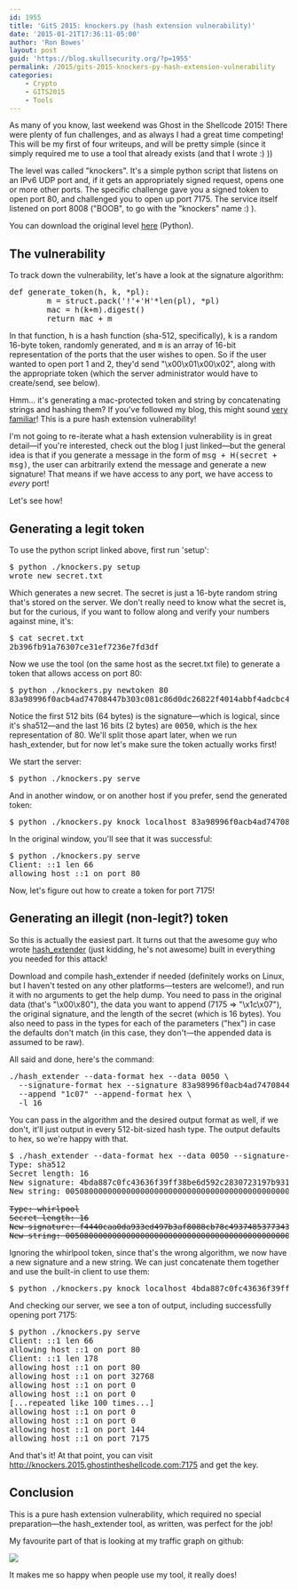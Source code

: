 ```yaml
---
id: 1955
title: 'GitS 2015: knockers.py (hash extension vulnerability)'
date: '2015-01-21T17:36:11-05:00'
author: 'Ron Bowes'
layout: post
guid: 'https://blog.skullsecurity.org/?p=1955'
permalink: /2015/gits-2015-knockers-py-hash-extension-vulnerability
categories:
    - Crypto
    - GITS2015
    - Tools
---
```


As many of you know, last weekend was Ghost in the Shellcode 2015! There were plenty of fun challenges, and as always I had a great time competing! This will be my first of four writeups, and will be pretty simple (since it simply required me to use a tool that already exists (and that I wrote :) ))

The level was called "knockers". It's a simple python script that listens on an IPv6 UDP port and, if it gets an appropriately signed request, opens one or more other ports.  The specific challenge gave you a signed token to open port 80, and challenged you to open up port 7175. The service itself listened on port 8008 ("BOOB", to go with the "knockers" name :) ).

You can download the original level <a href="https://blogdata.skullsecurity.org/knockers.py">here</a> (Python).
<!--more-->
<h2>The vulnerability</h2>

To track down the vulnerability, let's have a look at the signature algorithm:

<pre>
<span class="Statement">def</span> <span class="Identifier">generate_token</span>(h, k, *pl):
        m = struct.pack(<span class="Constant">'!'</span>+<span class="Constant">'H'</span>*<span class="Identifier">len</span>(pl), *pl)
        mac = h(k+m).digest()
        <span class="Statement">return</span> mac + m
</pre>

In that function, <tt>h</tt> is a hash function (sha-512, specifically), <tt>k</tt> is a random 16-byte token, randomly generated, and <tt>m</tt> is an array of 16-bit representation of the ports that the user wishes to open. So if the user wanted to open port 1 and 2, they'd send "\x00\x01\x00\x02", along with the appropriate token (which the server administrator would have to create/send, see below).

Hmm... it's generating a mac-protected token and string by concatenating strings and hashing them? If you've followed my blog, this might sound <a href='2012/everything-you-need-to-know-about-hash-length-extension-attacks'>very familiar</a>! This is a pure hash extension vulnerability!

I'm not going to re-iterate what a hash extension vulnerability is in great detail&mdash;if you're interested, check out the blog I just linked&mdash;but the general idea is that if you generate a message in the form of <tt>msg + H(secret + msg)</tt>, the user can arbitrarily extend the message and generate a new signature! That means if we have access to any port, we have access to <em>every</em> port!

Let's see how!

<h2>Generating a legit token</h2>

To use the python script linked above, first run 'setup':

<pre>
$ python ./knockers.py setup
wrote new secret.txt
</pre>

Which generates a new secret. The secret is just a 16-byte random string that's stored on the server. We don't really need to know what the secret is, but for the curious, if you want to follow along and verify your numbers against mine, it's:

<pre>
$ cat secret.txt
2b396fb91a76307ce31ef7236e7fd3df
</pre>

Now we use the tool (on the same host as the secret.txt file) to generate a token that allows access on port 80:

<pre>
$ python ./knockers.py newtoken 80
83a98996f0acb4ad74708447b303c081c86d0dc26822f4014abbf4adcbc4d009fbd8397aad82618a6d45de8d944d384542072d7a0f0cdb76b51e512d88de3eb20050
</pre>

Notice the first 512 bits (64 bytes) is the signature&mdash;which is logical, since it's sha512&mdash;and the last 16 bits (2 bytes) are <tt>0050</tt>, which is the hex representation of 80. We'll split those apart later, when we run hash_extender, but for now let's make sure the token actually works first!

We start the server:

<pre>
$ python ./knockers.py serve
</pre>

And in another window, or on another host if you prefer, send the generated token:

<pre>
$ python ./knockers.py knock localhost 83a98996f0acb4ad74708447b303c081c86d0dc26822f4014abbf4adcbc4d009fbd8397aad82618a6d45de8d944d384542072d7a0f0cdb76b51e512d88de3eb20050
</pre>

In the original window, you'll see that it was successful:

<pre>
$ python ./knockers.py serve
Client: ::1 len 66
allowing host ::1 on port 80
</pre>

Now, let's figure out how to create a token for port 7175!

<h2>Generating an illegit (non-legit?) token</h2>

So this is actually the easiest part. It turns out that the awesome guy who wrote <a href='https://github.com/iagox86/hash_extender'>hash_extender</a> (just kidding, he's not awesome) built in everything you needed for this attack!

Download and compile hash_extender if needed (definitely works on Linux, but I haven't tested on any other platforms&mdash;testers are welcome!), and run it with no arguments to get the help dump. You need to pass in the original data (that's "\x00\x80"), the data you want to append (7175 =&gt; "\x1c\x07"), the original signature, and the length of the secret (which is 16 bytes). You also need to pass in the types for each of the parameters ("hex") in case the defaults don't match (in this case, they don't&mdash;the appended data is assumed to be raw).

All said and done, here's the command:

<pre>
./hash_extender --data-format hex --data 0050 \
  --signature-format hex --signature 83a98996f0acb4ad74708447b303c081c86d0dc26822f4014abbf4adcbc4d009fbd8397aad82618a6d45de8d944d384542072d7a0f0cdb76b51e512d88de3eb2 \
  --append "1c07" --append-format hex \
  -l 16
</pre>

You can pass in the algorithm and the desired output format as well, if we don't, it'll just output in every 512-bit-sized hash type. The output defaults to hex, so we're happy with that.

<pre>
$ ./hash_extender --data-format hex --data 0050 --signature-format hex --signature 83a98996f0acb4ad74708447b303c081c86d0dc26822f4014abbf4adcbc4d009fbd8397aad82618a6d45de8d944d384542072d7a0f0cdb76b51e512d88de3eb2 --append "1c07" --append-format hex -l 16
Type: sha512
Secret length: 16
New signature: 4bda887c0fc43636f39ff38be6d592c2830723197b93174b04d0115d28f0d5e4df650f7c48d64f7ca26ef94c3387f0ca3bf606184c4524600557c7de36f1d894
New string: 005080000000000000000000000000000000000000000000000000000000000000000000000000000000000000000000000000000000000000000000000000000000000000000000000000000000000000000000000000000000000000000000000000000000000000000000000000901c07

<s>Type: whirlpool
Secret length: 16
New signature: f4440caa0da933ed497b3af8088cb78c49374853773435321c7f03730386513912fb7b165121c9d5fb0cb2b8a5958176c4abec35034c2041315bf064de26a659
New string: 0050800000000000000000000000000000000000000000000000000000000000000000000000000000000000000000901c07</s>
</pre>

Ignoring the whirlpool token, since that's the wrong algorithm, we now have a new signature and a new string. We can just concatenate them together and use the built-in client to use them:

<pre>
$ python ./knockers.py knock localhost 4bda887c0fc43636f39ff38be6d592c2830723197b93174b04d0115d28f0d5e4df650f7c48d64f7ca26ef94c3387f0ca3bf606184c4524600557c7de36f1d894005080000000000000000000000000000000000000000000000000000000000000000000000000000000000000000000000000000000000000000000000000000000000000000000000000000000000000000000000000000000000000000000000000000000000000000000000000901c07
</pre>

And checking our server, we see a ton of output, including successfully opening port 7175:

<pre>
$ python ./knockers.py serve
Client: ::1 len 66
allowing host ::1 on port 80
Client: ::1 len 178
allowing host ::1 on port 80
allowing host ::1 on port 32768
allowing host ::1 on port 0
allowing host ::1 on port 0
[...repeated like 100 times...]
allowing host ::1 on port 0
allowing host ::1 on port 0
allowing host ::1 on port 144
allowing host ::1 on port 7175
</pre>

And that's it! At that point, you can visit http://knockers.2015.ghostintheshellcode.com:7175 and get the key.

<h2>Conclusion</h2>

This is a pure hash extension vulnerability, which required no special preparation&mdash;the hash_extender tool, as written, was perfect for the job!

My favourite part of that is looking at my traffic graph on github:

<img src='https://blogdata.skullsecurity.org/knockers-graph.png' />

It makes me so happy when people use my tool, it really does!
